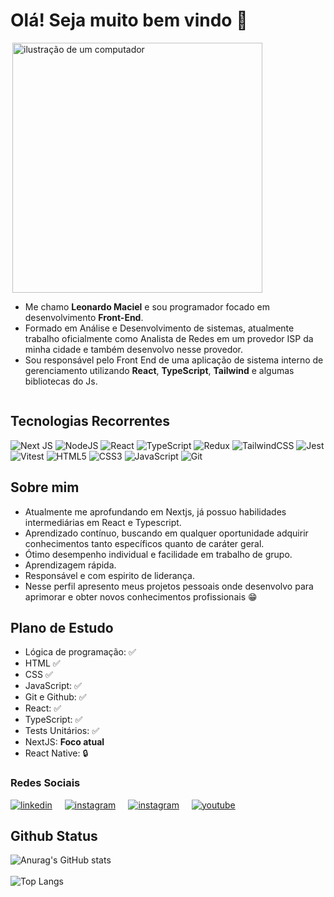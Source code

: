 # Olá! Seja muito bem vindo 👋


<div style='display: flex; align-items: center; flex-wrap: wrap'>

<img src="https://raw.githubusercontent.com/MicaelliMedeiros/micaellimedeiros/master/image/computer-illustration.png" alt="ilustração de um computador"  min-width="200px" width="400px" align="right">

<ul aling="right">
    <li>
        Me chamo <strong>Leonardo Maciel</strong> e sou programador focado em desenvolvimento <strong>Front-End</strong>.
    </li>
    <li>
        Formado em Análise e Desenvolvimento de sistemas, 
        atualmente trabalho oficialmente como Analista de Redes em um provedor ISP da minha cidade e também desenvolvo nesse provedor. 
    </li>
    <li>
        Sou responsável pelo Front End de uma aplicação de sistema interno de gerenciamento utilizando <strong>React</strong>, <strong>TypeScript</strong>, <strong>Tailwind</strong> e algumas bibliotecas do Js.
    </li>


</ul>


</div>

## Tecnologias Recorrentes

![Next JS](https://img.shields.io/badge/Next-black?style=for-the-badge&logo=next.js&logoColor=white)
![NodeJS](https://img.shields.io/badge/node.js-6DA55F?style=for-the-badge&logo=node.js&logoColor=white)
![React](https://img.shields.io/badge/react-%2320232a.svg?style=for-the-badge&logo=react&logoColor=%2361DAFB)
![TypeScript](https://img.shields.io/badge/typescript-%23007ACC.svg?style=for-the-badge&logo=typescript&logoColor=white) 
![Redux](https://img.shields.io/badge/redux-%23593d88.svg?style=for-the-badge&logo=redux&logoColor=white) 
![TailwindCSS](https://img.shields.io/badge/tailwindcss-%2338B2AC.svg?style=for-the-badge&logo=tailwind-css&logoColor=white)
![Jest](https://img.shields.io/badge/-jest-%23C21325?style=for-the-badge&logo=jest&logoColor=white) 
![Vitest](https://img.shields.io/badge/-Vitest-252529?style=for-the-badge&logo=vitest&logoColor=FCC72B)
![HTML5](https://img.shields.io/badge/html5-%23E34F26.svg?style=for-the-badge&logo=html5&logoColor=white) 
![CSS3](https://img.shields.io/badge/css3-%231572B6.svg?style=for-the-badge&logo=css3&logoColor=white)
![JavaScript](https://img.shields.io/badge/javascript-%23323330.svg?style=for-the-badge&logo=javascript&logoColor=%23F7DF1E)
![Git](https://img.shields.io/badge/git-%23F05033.svg?style=for-the-badge&logo=git&logoColor=white)


## Sobre mim

- Atualmente me aprofundando em Nextjs, já possuo habilidades intermediárias em React e Typescript.
- Aprendizado contínuo, buscando em qualquer oportunidade adquirir conhecimentos tanto específicos quanto de caráter geral.
- Ótimo desempenho individual e facilidade em trabalho de grupo.
- Aprendizagem rápida.
- Responsável e com espirito de liderança.
- Nesse perfil apresento meus projetos pessoais onde desenvolvo para aprimorar e obter novos conhecimentos profissionais 😁

## Plano de Estudo

- Lógica de programação: :white_check_mark:
- HTML :white_check_mark:	
- CSS :white_check_mark:
- JavaScript: :white_check_mark:
- Git e Github: :white_check_mark:
- React: :white_check_mark:
- TypeScript: :white_check_mark:
- Tests Unitários: :white_check_mark:
- NextJS: **Foco atual**
- React Native: :lock:

### Redes Sociais

<div style="display: flex; gap: 20px;">
    <span>
        <a href='https://www.linkedin.com/in/leonardo-maciel-s/'>
            <img align="center" alt="linkedin" src="https://img.shields.io/badge/linkedin-%230077B5.svg?style=for-the-badge&logo=linkedin&logoColor=white" ></img> 
        </a> 
    </span>
    <span>
        <a href="https://www.instagram.com/sr.maciel?igsh=MWZqMnI0OXQ0OGo4bg==">
        <img align="center" alt="instagram" src="https://img.shields.io/badge/Instagram-%23E4405F.svg?style=for-the-badge&logo=Instagram&logoColor=white"></img>
    </a>
    </span>
    <span>
         <a href="https://x.com/leo_maciel_s">
            <img align="center" alt="instagram" src="https://img.shields.io/badge/X-%23000000.svg?style=for-the-badge&logo=X&logoColor=white"></img>
        </a>
    </span>
    <span>
    <a href="https://www.youtube.com/@leonardo-maciel-s">
        <img align="center" alt="youtube" src="https://img.shields.io/badge/YouTube-%23FF0000.svg?style=for-the-badge&logo=YouTube&logoColor=white"></img>
    </a>
    </span>

</div>

## Github Status 

![Anurag's GitHub stats](https://github-readme-stats.vercel.app/api?username=Leonardo-Maciel-S&show_icons=true&theme=tokyonight)
<br/>
<br/>
![Top Langs](https://github-readme-stats.vercel.app/api/top-langs/?username=Leonardo-Maciel-S&hide=PHP,blade,ejs&theme=tokyonight)

